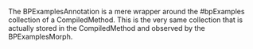 The BPExamplesAnnotation is a mere wrapper around the #bpExamples collection of a CompiledMethod. This is the very same collection that is actually stored in the CompiledMethod and observed by the BPExamplesMorph.